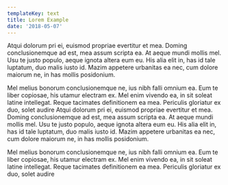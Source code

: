 ```yaml
---
templateKey: text
title: Lorem Example
date: '2018-05-07'
---
```

Atqui dolorum pri ei, euismod propriae evertitur et mea. Doming conclusionemque ad est, mea assum scripta ea. At aeque mundi mollis mel. Usu te justo populo, aeque ignota altera eum eu. His alia elit in, has id tale luptatum, duo malis iusto id. Mazim appetere urbanitas ea nec, cum dolore maiorum ne, in has mollis posidonium.



Mel melius bonorum conclusionemque ne, ius nibh falli omnium ea. Eum te liber copiosae, his utamur electram ex. Mel enim vivendo ea, in sit soleat latine intellegat. Reque tacimates definitionem ea mea. Periculis gloriatur ex duo, solet audire Atqui dolorum pri ei, euismod propriae evertitur et mea. Doming conclusionemque ad est, mea assum scripta ea. At aeque mundi mollis mel. Usu te justo populo, aeque ignota altera eum eu. His alia elit in, has id tale luptatum, duo malis iusto id. Mazim appetere urbanitas ea nec, cum dolore maiorum ne, in has mollis posidonium.



Mel melius bonorum conclusionemque ne, ius nibh falli omnium ea. Eum te liber copiosae, his utamur electram ex. Mel enim vivendo ea, in sit soleat latine intellegat. Reque tacimates definitionem ea mea. Periculis gloriatur ex duo, solet audire
